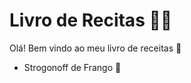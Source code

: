 # Livro de Recitas :man_cook:

Olá! Bem vindo ao meu livro de receitas :wave:

- Strogonoff de Frango :chicken: 